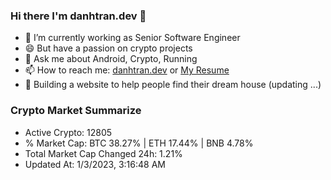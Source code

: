 ### Hi there I'm danhtran.dev 👋

- 🔭 I’m currently working as Senior Software Engineer
- 😄 But have a passion on crypto projects
- 💬 Ask me about Android, Crypto, Running 
- 📫 How to reach me: <a href="https://danhtran.dev" target="_blank">danhtran.dev</a> or <a href="Dan-Resume.pdf" target="_blank">My Resume</a>
- 🌱 Building a website to help people find their dream house (updating ...)

### Crypto Market Summarize
- Active Crypto: 12805
- % Market Cap: BTC 38.27% | ETH 17.44% | BNB 4.78%
- Total Market Cap Changed 24h: 1.21%
- Updated At: 1/3/2023, 3:16:48 AM
